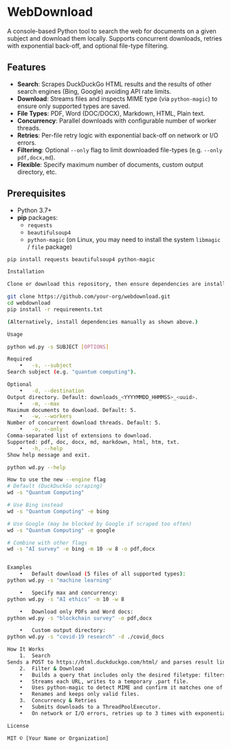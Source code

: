 # WebDownload

A console-based Python tool to search the web for documents on a given subject and download them locally. Supports concurrent downloads, retries with exponential back-off, and optional file-type filtering.

## Features

- **Search**: Scrapes DuckDuckGo HTML results and the results of other search engines (Bing, Google) avoiding API rate limits.
- **Download**: Streams files and inspects MIME type (via `python-magic`) to ensure only supported types are saved.
- **File Types**: PDF, Word (DOC/DOCX), Markdown, HTML, Plain text.
- **Concurrency**: Parallel downloads with configurable number of worker threads.
- **Retries**: Per-file retry logic with exponential back-off on network or I/O errors.
- **Filtering**: Optional `--only` flag to limit downloaded file-types (e.g. `--only pdf,docx,md`).
- **Flexible**: Specify maximum number of documents, custom output directory, etc.

## Prerequisites

- Python 3.7+
- **pip** packages:
  - `requests`
  - `beautifulsoup4`
  - `python-magic` (on Linux, you may need to install the system `libmagic` / `file` package)

```bash
pip install requests beautifulsoup4 python-magic

Installation

Clone or download this repository, then ensure dependencies are installed:

git clone https://github.com/your-org/webdownload.git
cd webdownload
pip install -r requirements.txt

(Alternatively, install dependencies manually as shown above.)

Usage

python wd.py -s SUBJECT [OPTIONS]

Required
	•	-s, --subject
Search subject (e.g. "quantum computing").

Optional
	•	-d, --destination
Output directory. Default: downloads_<YYYYMMDD_HHMMSS>_<uuid>.
	•	-m, --max
Maximum documents to download. Default: 5.
	•	-w, --workers
Number of concurrent download threads. Default: 5.
	•	-o, --only
Comma-separated list of extensions to download.
Supported: pdf, doc, docx, md, markdown, html, htm, txt.
	•	-h, --help
Show help message and exit.

python wd.py --help

How to use the new --engine flag
# Default (DuckDuckGo scraping)
wd -s "Quantum Computing"

# Use Bing instead
wd -s "Quantum Computing" -e bing

# Use Google (may be blocked by Google if scraped too often)
wd -s "Quantum Computing" -e google

# Combine with other flags
wd -s "AI survey" -e bing -m 10 -w 8 -o pdf,docx


Examples
	•	Default download (5 files of all supported types):
python wd.py -s "machine learning"

	•	Specify max and concurrency:
python wd.py -s "AI ethics" -m 10 -w 8

	•	Download only PDFs and Word docs:
python wd.py -s "blockchain survey" -o pdf,docx

	•	Custom output directory:
python wd.py -s "covid-19 research" -d ./covid_docs

How It Works
	1.	Search
Sends a POST to https://html.duckduckgo.com/html/ and parses result links via BeautifulSoup.
	2.	Filter & Download
	•	Builds a query that includes only the desired filetype: filters.
	•	Streams each URL, writes to a temporary .part file.
	•	Uses python-magic to detect MIME and confirm it matches one of the allowed types.
	•	Renames and keeps only valid files.
	3.	Concurrency & Retries
	•	Submits downloads to a ThreadPoolExecutor.
	•	On network or I/O errors, retries up to 3 times with exponential back-off (1s, 2s, 4s).

License

MIT © [Your Name or Organization]




	
		

